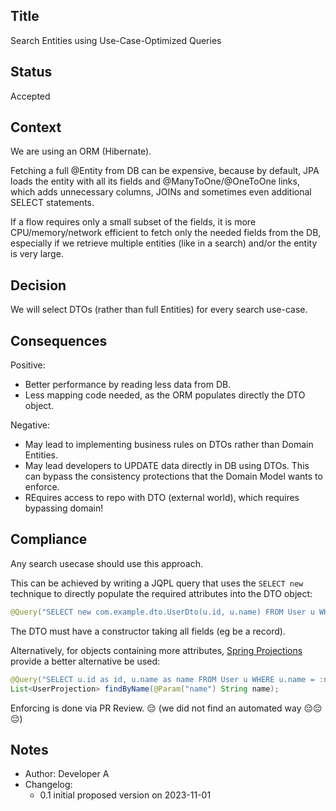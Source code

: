 ## Title
Search Entities using Use-Case-Optimized Queries 

## Status
Accepted

## Context
We are using an ORM (Hibernate). 

Fetching a full @Entity from DB can be expensive, 
because by default, JPA loads the entity with all its fields
and @ManyToOne/@OneToOne links, which adds unnecessary
columns, JOINs and sometimes even additional SELECT statements.

If a flow requires only a small subset of the fields,
it is more CPU/memory/network efficient to fetch 
only the needed fields from the DB, especially if
we retrieve multiple entities (like in a search)
and/or the entity is very large. 

## Decision
We will select DTOs (rather than full Entities) 
for every search use-case.

## Consequences
Positive:
- Better performance by reading less data from DB.
- Less mapping code needed, as the ORM populates directly the DTO object.

Negative:
- May lead to implementing business rules on DTOs rather than Domain Entities.
- May lead developers to UPDATE data directly in DB using DTOs. 
   This can bypass the consistency protections that the Domain Model wants to enforce.
- REquires access to repo with DTO (external world), which requires bypassing domain!

## Compliance
Any search usecase should use this approach.

This can be achieved by writing a JQPL query 
that uses the `SELECT new` technique to directly populate 
the required attributes into the DTO object:

```java
@Query("SELECT new com.example.dto.UserDto(u.id, u.name) FROM User u WHERE ...")
```

The DTO must have a constructor taking all fields (eg be a record).

Alternatively, for objects containing more attributes, 
[Spring Projections](https://docs.spring.io/spring-data/jpa/reference/repositories/projections.html) 
provide a better alternative be used:
```java
@Query("SELECT u.id as id, u.name as name FROM User u WHERE u.name = :name")
List<UserProjection> findByName(@Param("name") String name);
```

Enforcing is done via PR Review. 😔 
(we did not find an automated way 😔😔😔)

## Notes
- Author: Developer A 
- Changelog: 
  - 0.1 initial proposed version on 2023-11-01
